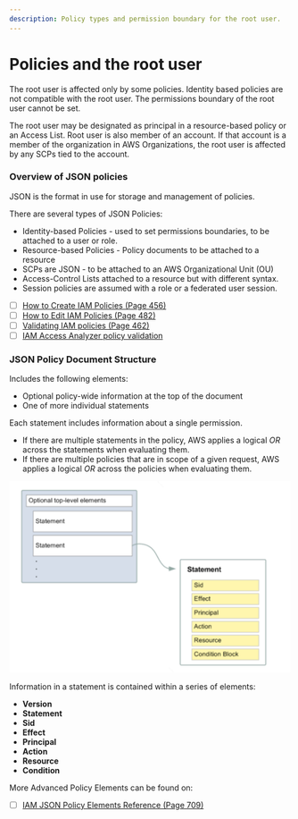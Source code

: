 ```yaml
---
description: Policy types and permission boundary for the root user.
---
```


# Policies and the root user

The root user is affected only by some policies. Identity based policies are not compatible with the root user. The permissions boundary of the root user cannot be set.

The root user may be designated as principal in a resource-based policy or an Access List. Root user is also member of an account. If that account is a member of the organization in AWS Organizations, the root user is affected by any SCPs tied to the account. 

### Overview of JSON policies

JSON is the format in use for storage and management of policies. 

There are several types of JSON Policies:

* Identity-based Policies - used to set permissions boundaries, to be attached to a user or role. 
* Resource-based Policies - Policy documents to be attached to a resource
* SCPs are JSON - to be attached to an AWS Organizational Unit \(OU\)
* Access-Control Lists attached to a resource but with different syntax. 
* Session policies are assumed with a role or a federated user session. 



* [ ] [How to Create IAM Policies \(Page 456\)](https://docs.aws.amazon.com/IAM/latest/UserGuide/iam-ug.pdf#%5B%7B%22num%22%3A12011%2C%22gen%22%3A0%7D%2C%7B%22name%22%3A%22XYZ%22%7D%2C72%2C394.62%2Cnull%5D)
* [ ] [How to Edit IAM Policies \(Page 482\)](https://docs.aws.amazon.com/IAM/latest/UserGuide/iam-ug.pdf#%5B%7B%22num%22%3A5714%2C%22gen%22%3A0%7D%2C%7B%22name%22%3A%22XYZ%22%7D%2C72%2C175.263%2Cnull%5D)
* [ ] [Validating IAM policies \(Page 462\)](https://docs.aws.amazon.com/IAM/latest/UserGuide/iam-ug.pdf#%5B%7B%22num%22%3A8890%2C%22gen%22%3A0%7D%2C%7B%22name%22%3A%22XYZ%22%7D%2C72%2C365.74%2Cnull%5D)
* [ ] [IAM Access Analyzer policy validation](https://docs.aws.amazon.com/IAM/latest/UserGuide/access-analyzer-policy-validation.html)

### JSON Policy Document Structure

Includes the following elements: 

* Optional policy-wide information at the top of the document
* One of more individual statements

Each statement includes information about a single permission. 

* If there are multiple statements in the policy, AWS applies a logical _OR_ across the statements when evaluating them.
* If there are multiple policies that are in scope of a given request, AWS applies a logical _OR_ across the policies when evaluating them.

![](../../../../.gitbook/assets/image%20%2885%29.png)

Information in a statement is contained within a series of elements:

* **Version**
* **Statement**
* **Sid**
* **Effect**
* **Principal**
* **Action**
* **Resource**
* **Condition** 

More Advanced Policy Elements can be found on:

* [ ] [IAM JSON Policy Elements Reference \(Page 709\)](https://docs.aws.amazon.com/IAM/latest/UserGuide/iam-ug.pdf#%5B%7B%22num%22%3A13764%2C%22gen%22%3A0%7D%2C%7B%22name%22%3A%22XYZ%22%7D%2C72%2C509.625%2Cnull%5D)

